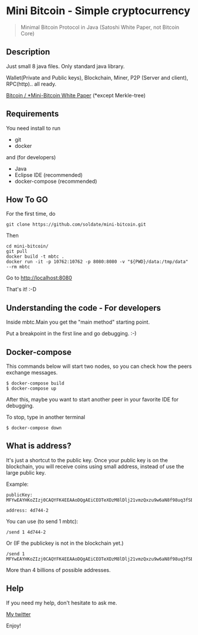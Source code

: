 # Mini Bitcoin - Simple cryptocurrency
> Minimal Bitcoin Protocol in Java (Satoshi White Paper, not Bitcoin Core)

## Description
Just small 8 java files. Only standard java library.

Wallet(Private and Public keys), Blockchain, Miner, P2P (Server and client), RPC(http).. all ready.

[Bitcoin / *Mini-Bitcoin White Paper](https://bitcoin.org/bitcoin.pdf) (*except Merkle-tree)

## Requirements

You need install to run
* git
* docker

and (for developers)
* Java
* Eclipse IDE (recommended)
* docker-compose (recommended)

## How To GO

For the first time, do

```
git clone https://github.com/soldate/mini-bitcoin.git
```

Then

```
cd mini-bitcoin/
git pull
docker build -t mbtc .
docker run -it -p 10762:10762 -p 8080:8080 -v "${PWD}/data:/tmp/data" --rm mbtc
```

Go to [http://localhost:8080](http://localhost:8080)

That's it! :-D

## Understanding the code - For developers

Inside mbtc.Main you get the "main method" starting point.

Put a breakpoint in the first line and go debugging. :-)

## Docker-compose
This commands below will start two nodes, so you can check how the peers exchange messages. 

``` 
$ docker-compose build
$ docker-compose up
```

After this, maybe you want to start another peer in your favorite IDE for debugging.

To stop, type in another terminal

``` 
$ docker-compose down
```

## What is address?
It's just a shortcut to the public key. Once your public key is on the blockchain, you will receive coins using small 
address, instead of use the large public key.

Example: 

```
publicKey: MFYwEAYHKoZIzj0CAQYFK4EEAAoDQgAEiCEOTeXDzM8lDlj21vmzQxzu9w6aN8f98uq3fSBwBQtL627QBvH0Rk8xsT9leiYtByp815SNPEcxS0cFXEm4IA==

address: 4d744-2
```
You can use (to send 1 mbtc):

```
/send 1 4d744-2 
```

Or (IF the publickey is not in the blockchain yet.)

```
/send 1 MFYwEAYHKoZIzj0CAQYFK4EEAAoDQgAEiCEOTeXDzM8lDlj21vmzQxzu9w6aN8f98uq3fSBwBQtL627QBvH0Rk8xsT9leiYtByp815SNPEcxS0cFXEm4IA==
```

More than 4 billions of possible addresses.

## Help

If you need my help, don't hesitate to ask me.

[My twitter](https://twitter.com/_oliberal)

Enjoy!